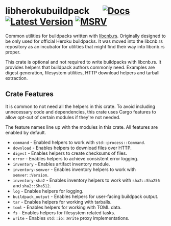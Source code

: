# libherokubuildpack &emsp; [![Docs]][docs.rs] [![Latest Version]][crates.io] [![MSRV]][install-rust]

Common utilities for buildpacks written with [libcnb.rs](https://github.com/heroku/libcnb.rs). Originally designed to be
only used for official Heroku buildpacks. It was moved into the libcnb.rs repository as an incubator for utilities that
might find their way into libcnb.rs proper.

This crate is optional and not required to write buildpacks with libcnb.rs. It provides helpers that buildpack authors 
commonly need. Examples are digest generation, filesystem utilities, HTTP download helpers and tarball extraction. 

## Crate Features

It is common to not need all the helpers in this crate. To avoid including unnecessary code and dependencies, this crate
uses Cargo features to allow opt-out of certain modules if they're not needed.

The feature names line up with the modules in this crate. All features are enabled by default.

* `command` -
  Enabled helpers to work with `std::process::Command`.
* `download` -
  Enables helpers to download files over HTTP.
* `digest` -
  Enables helpers to create checksums of files.
* `error` -
  Enables helpers to achieve consistent error logging.
* `inventory` -
  Enables artifact inventory module.
* `inventory-semver` -
  Enables inventory helpers to work with `semver::Version`.
* `inventory-sha2` -
  Enables inventory helpers to work with `sha2::Sha256` and `sha2::Sha512`.
* `log` -
  Enables helpers for logging.
* `buildpack_output` -
  Enables helpers for user-facing buildpack output.
* `tar` -
  Enables helpers for working with tarballs.
* `toml` -
  Enables helpers for working with TOML data.
* `fs` -
  Enables helpers for filesystem related tasks.
* `write` -
  Enables `std::io::Write` proxy implementations.

[Docs]: https://img.shields.io/docsrs/libherokubuildpack
[docs.rs]: https://docs.rs/libherokubuildpack/latest/libherokubuildpack/
[Latest Version]: https://img.shields.io/crates/v/libherokubuildpack.svg
[crates.io]: https://crates.io/crates/libherokubuildpack
[MSRV]: https://img.shields.io/badge/MSRV-rustc_1.76+-lightgray.svg
[install-rust]: https://www.rust-lang.org/tools/install
